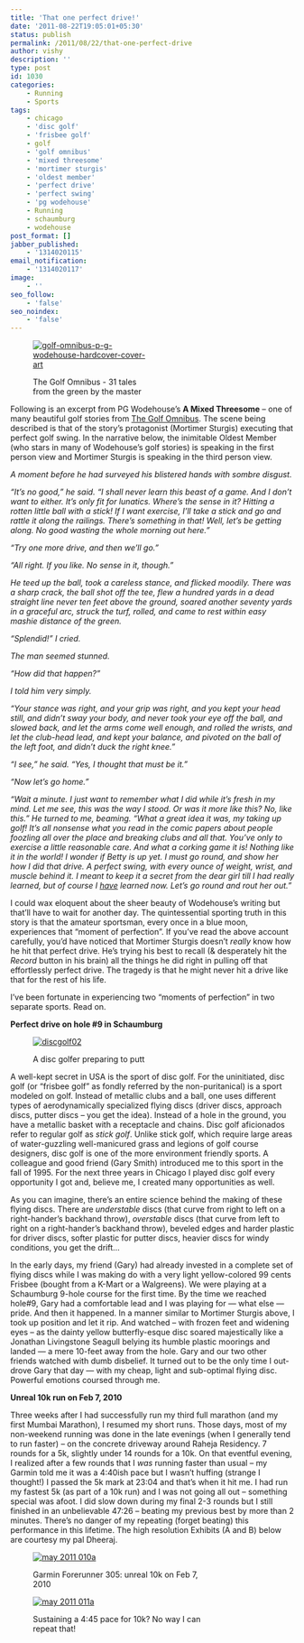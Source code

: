 ```yaml
---
title: 'That one perfect drive!'
date: '2011-08-22T19:05:01+05:30'
status: publish
permalink: /2011/08/22/that-one-perfect-drive
author: vishy
description: ''
type: post
id: 1030
categories: 
    - Running
    - Sports
tags:
    - chicago
    - 'disc golf'
    - 'frisbee golf'
    - golf
    - 'golf omnibus'
    - 'mixed threesome'
    - 'mortimer sturgis'
    - 'oldest member'
    - 'perfect drive'
    - 'perfect swing'
    - 'pg wodehouse'
    - Running
    - schaumburg
    - wodehouse
post_format: []
jabber_published:
    - '1314020115'
email_notification:
    - '1314020117'
image:
    - ''
seo_follow:
    - 'false'
seo_noindex:
    - 'false'
---
```

<figure aria-describedby="caption-attachment-1127" class="wp-caption alignleft" id="attachment_1127" style="width: 200px">

[![](http://ulaar.files.wordpress.com/2011/08/golf-omnibus-p-g-wodehouse-hardcover-cover-art.jpg "golf-omnibus-p-g-wodehouse-hardcover-cover-art")](http://www.amazon.com/Golf-Omnibus-P-G-Wodehouse/dp/0517057948)<figcaption class="wp-caption-text" id="caption-attachment-1127">The Golf Omnibus - 31 tales from the green by the master</figcaption></figure>

Following is an excerpt from PG Wodehouse’s **A Mixed Threesome** – one of many beautiful golf stories from [The Golf Omnibus](http://www.amazon.com/Golf-Omnibus-P-G-Wodehouse/dp/0517057948). The scene being described is that of the story’s protagonist (Mortimer Sturgis) executing that perfect golf swing. In the narrative below, the inimitable Oldest Member (who stars in many of Wodehouse’s golf stories) is speaking in the first person view and Mortimer Sturgis is speaking in the third person view.

*A moment before he had surveyed his blistered hands with sombre disgust.*

*“It’s no good,” he said. “I shall never learn this beast of a game. And I don’t want to either. It’s only fit for lunatics. Where’s the sense in it? Hitting a rotten little ball with a stick! If I want exercise, I’ll take a stick and go and rattle it along the railings. There’s something in that! Well, let’s be getting along. No good wasting the whole morning out here.”*

*“Try one more drive, and then we’ll go.”*

*“All right. If you like. No sense in it, though.”*

*He teed up the ball, took a careless stance, and flicked moodily. There was a sharp crack, the ball shot off the tee, flew a hundred yards in a dead straight line never ten feet above the ground, soared another seventy yards in a graceful arc, struck the turf, rolled, and came to rest within easy mashie distance of the green.*

*“Splendid!” I cried.*

*The man seemed stunned.*

*“How did that happen?”*

*I told him very simply.*

*“Your stance was right, and your grip was right, and you kept your head still, and didn’t sway your body, and never took your eye off the ball, and slowed back, and let the arms come well enough, and rolled the wrists, and let the club-head lead, and kept your balance, and pivoted on the ball of the left foot, and didn’t duck the right knee.”*

*“I see,” he said. “Yes, I thought that must be it.”*

*“Now let’s go home.”*

*“Wait a minute. I just want to remember what I did while it’s fresh in my mind. Let me see, this was the way I stood. Or was it more like this? No, like this.” He turned to me, beaming. “What a great idea it was, my taking up golf! It’s all nonsense what you read in the comic papers about people foozling all over the place and breaking clubs and all that. You’ve only to exercise a little reasonable care. And what a corking game it is! Nothing like it in the world! I wonder if Betty is up yet. I must go round, and show her how I did that drive. A perfect swing, with every ounce of weight, wrist, and muscle behind it. I meant to keep it a secret from the dear girl till I had really learned, but of course I <span style="text-decoration: underline;">have</span> learned now. Let’s go round and rout her out.”*

I could wax eloquent about the sheer beauty of Wodehouse’s writing but that’ll have to wait for another day. The quintessential sporting truth in this story is that the amateur sportsman, every once in a blue moon, experiences that “moment of perfection”. If you’ve read the above account carefully, you’d have noticed that Mortimer Sturgis doesn’t *really* know how he hit that perfect drive. He’s trying his best to recall (&amp; desperately hit the *Record* button in his brain) all the things he did right in pulling off that effortlessly perfect drive. The tragedy is that he might never hit a drive like that for the rest of his life.

I’ve been fortunate in experiencing two “moments of perfection” in two separate sports. Read on.

**Perfect drive on hole #9 in Schaumburg**

<figure aria-describedby="caption-attachment-1126" class="wp-caption alignright" id="attachment_1126" style="width: 300px">

[![](http://ulaar.files.wordpress.com/2011/08/discgolf02.jpg "discgolf02")](http://ulaar.files.wordpress.com/2011/08/discgolf02.jpg)<figcaption class="wp-caption-text" id="caption-attachment-1126">A disc golfer preparing to putt</figcaption></figure>

A well-kept secret in USA is the sport of disc golf. For the uninitiated, disc golf (or “frisbee golf” as fondly referred by the non-puritanical) is a sport modeled on golf. Instead of metallic clubs and a ball, one uses different types of aerodynamically specialized flying discs (driver discs, approach discs, putter discs – you get the idea). Instead of a hole in the ground, you have a metallic basket with a receptacle and chains. Disc golf aficionados refer to regular golf as *stick golf*. Unlike stick golf, which require large areas of water-guzzling well-manicured grass and legions of golf course designers, disc golf is one of the more environment friendly sports. A colleague and good friend (Gary Smith) introduced me to this sport in the fall of 1995. For the next three years in Chicago I played disc golf every opportunity I got and, believe me, I created many opportunities as well.

As you can imagine, there’s an entire science behind the making of these flying discs. There are *understable* discs (that curve from right to left on a right-hander’s backhand throw), *overstable* discs (that curve from left to right on a right-hander’s backhand throw), beveled edges and harder plastic for driver discs, softer plastic for putter discs, heavier discs for windy conditions, you get the drift…

In the early days, my friend (Gary) had already invested in a complete set of flying discs while I was making do with a very light yellow-colored 99 cents Frisbee (bought from a K-Mart or a Walgreens). We were playing at a Schaumburg 9-hole course for the first time. By the time we reached hole#9, Gary had a comfortable lead and I was playing for — what else — pride. And then it happened. In a manner similar to Mortimer Sturgis above, I took up position and let it rip. And watched – with frozen feet and widening eyes – as the dainty yellow butterfly-esque disc soared majestically like a Jonathan Livingstone Seagull belying its humble plastic moorings and landed — a mere 10-feet away from the hole. Gary and our two other friends watched with dumb disbelief. It turned out to be the only time I out-drove Gary that day — with my cheap, light and sub-optimal flying disc. Powerful emotions coursed through me.

**Unreal 10k run on Feb 7, 2010**

Three weeks after I had successfully run my third full marathon (and my first Mumbai Marathon), I resumed my short runs. Those days, most of my non-weekend running was done in the late evenings (when I generally tend to run faster) – on the concrete driveway around Raheja Residency. 7 rounds for a 5k, slightly under 14 rounds for a 10k. On that eventful evening, I realized after a few rounds that I *was* running faster than usual – my Garmin told me it was a 4:40ish pace but I wasn’t huffing (strange I thought!) I passed the 5k mark at 23:04 and that’s when it hit me. I had run my fastest 5k (as part of a 10k run) and I was not going all out – something special was afoot. I did slow down during my final 2-3 rounds but I still finished in an unbelievable 47:26 – beating my previous best by more than 2 minutes. There’s no danger of my repeating (forget beating) this performance in this lifetime. The high resolution Exhibits (A and B) below are courtesy my pal Dheeraj.

<figure aria-describedby="caption-attachment-1123" class="wp-caption alignleft" id="attachment_1123" style="width: 300px">

[![](http://ulaar.files.wordpress.com/2011/08/may-2011-010a.jpg?w=300 "may 2011 010a")](http://ulaar.files.wordpress.com/2011/08/may-2011-010a.jpg)<figcaption class="wp-caption-text" id="caption-attachment-1123">Garmin Forerunner 305: unreal 10k on Feb 7, 2010</figcaption></figure>

<figure aria-describedby="caption-attachment-1124" class="wp-caption alignright" id="attachment_1124" style="width: 300px">

[![](http://ulaar.files.wordpress.com/2011/08/may-2011-011a.jpg?w=300 "may 2011 011a")](http://ulaar.files.wordpress.com/2011/08/may-2011-011a.jpg)<figcaption class="wp-caption-text" id="caption-attachment-1124">Sustaining a 4:45 pace for 10k? No way I can repeat that!</figcaption></figure>